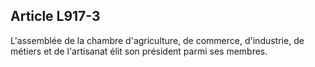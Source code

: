 Article L917-3
----
L'assemblée de la chambre d'agriculture, de commerce, d'industrie, de métiers et
de l'artisanat élit son président parmi ses membres.
